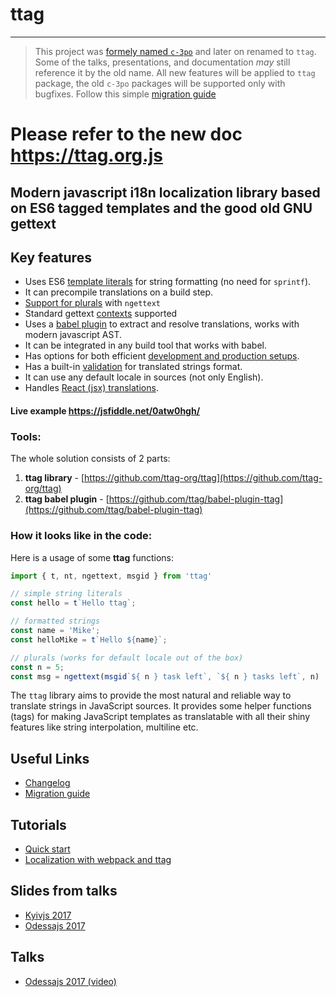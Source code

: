 # ttag
------

> This project was [formely named `c-3po`](https://github.com/ttag-org/ttag/issues/105) and later on renamed to `ttag`.
> Some of the talks, presentations, and documentation _may_ still reference it by the old name.
> All new features will be applied to `ttag` package, the old `c-3po` packages will be supported only with bugfixes.
> Follow this simple [migration guide](/MIGRATION.html#101)

# Please refer to the new doc https://ttag.org.js

## Modern javascript i18n localization library based on ES6 tagged templates and the good old GNU gettext

## Key features
* Uses ES6 [template literals](https://developer.mozilla.org/en-US/docs/Web/JavaScript/Reference/Template_literals)
  for string formatting (no need for `sprintf`).
* It can precompile translations on a build step.
* [Support for plurals](reference-ngettext.md) with `ngettext`
* Standard gettext [contexts](reference-contexts.md) supported
* Uses a [babel plugin](https://github.com/ttag/babel-plugin-tag) to extract and resolve translations,
  works with modern javascript AST.
* It can be integrated in any build tool that works with babel.
* Has options for both efficient [development and production setups](localization-with-webpack.md).
* Has a built-in [validation](validation.md) for translated strings format.
* It can use any default locale in sources (not only English).
* Handles [React (jsx) translations](reference-jt-tag.md).

#### Live example https://jsfiddle.net/0atw0hgh/

### Tools:

The whole solution consists of 2 parts:

1. **ttag library** - [https://github.com/ttag-org/ttag](https://github.com/ttag-org/ttag)
2. **ttag babel plugin** - [https://github.com/ttag/babel-plugin-ttag](https://github.com/ttag/babel-plugin-ttag)

### How it looks like in the code:

Here is a usage of some **ttag** functions:

```js
import { t, nt, ngettext, msgid } from 'ttag'

// simple string literals
const hello = t`Hello ttag`;

// formatted strings
const name = 'Mike';
const helloMike = t`Hello ${name}`;

// plurals (works for default locale out of the box)
const n = 5;
const msg = ngettext(msgid`${ n } task left`, `${ n } tasks left`, n)
```

The `ttag` library aims to provide the most natural and reliable way to translate strings in JavaScript sources. It 
provides some helper functions (tags) for making JavaScript templates as translatable with all their shiny 
features like string interpolation, multiline etc.

## Useful Links
* [Changelog](CHANGELOG.md)
* [Migration guide](MIGRATION.md)

## Tutorials
* [Quick start](quick-start.md)
* [Localization with webpack and ttag](localization-with-webpack.md)

## Slides from talks
* [Kyivjs 2017](https://docs.google.com/presentation/d/1oj6ZaXfIfcClROe-4kOMMjnXFExn1gUfF6D30VyznWs/edit?usp=sharing)
* [Odessajs 2017](https://docs.google.com/presentation/d/1XB82-hTLQxP456Bk8UWJb-tZBsHnUHp4lJzmQorxNgs/edit?usp=sharing)

## Talks
* [Odessajs 2017 (video)](https://www.youtube.com/watch?v=9QjzpfA9LH4)

